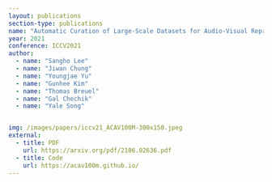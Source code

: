 ```yaml
---
layout: publications
section-type: publications
name: "Automatic Curation of Large-Scale Datasets for Audio-Visual Representation Learning"
year: 2021
conference: ICCV2021
author:
  - name: "Sangho Lee"
  - name: "Jiwan Chung"
  - name: "Youngjae Yu"
  - name: "Gunhee Kim"
  - name: "Thomas Breuel"
  - name: "Gal Chechik"
  - name: "Yale Song"


img: /images/papers/iccv21_ACAV100M-300x150.jpeg
external:
  - title: PDF
    url: https://arxiv.org/pdf/2106.02636.pdf
  - title: Code
    url: https://acav100m.github.io/
---
```




